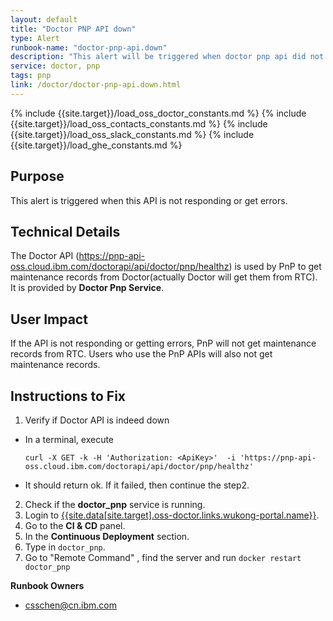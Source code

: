 ```yaml
---
layout: default
title: "Doctor PNP API down"
type: Alert
runbook-name: "doctor-pnp-api.down"
description: "This alert will be triggered when doctor pnp api did not work properly"
service: doctor, pnp
tags: pnp
link: /doctor/doctor-pnp-api.down.html
---
```


{% include {{site.target}}/load_oss_doctor_constants.md %}
{% include {{site.target}}/load_oss_contacts_constants.md %}
{% include {{site.target}}/load_oss_slack_constants.md %}
{% include {{site.target}}/load_ghe_constants.md %}

## Purpose
This alert is triggered when this API is not responding or get errors.

## Technical Details
The Doctor API (https://pnp-api-oss.cloud.ibm.com/doctorapi/api/doctor/pnp/healthz) is used by PnP to get maintenance records from Doctor(actually Doctor will get them from RTC). It is provided by **Doctor Pnp Service**.

## User Impact
If the API is not responding or getting errors, PnP will not get maintenance records from RTC. Users who use the PnP APIs will also not get maintenance records.

## Instructions to Fix

1. Verify if Doctor API is indeed down
 - In a terminal, execute
   ```
   curl -X GET -k -H 'Authorization: <ApiKey>'  -i 'https://pnp-api-oss.cloud.ibm.com/doctorapi/api/doctor/pnp/healthz'
   ```
 - It should return ok. If it failed, then continue the step2.

2. Check if the **doctor_pnp** service is running.   
3. Login to [{{site.data[site.target].oss-doctor.links.wukong-portal.name}}]({{site.data[site.target].oss-doctor.links.wukong-portal.link}}).
4. Go to the **CI & CD** panel.
5. In the **Continuous Deployment** section.
6. Type in `doctor_pnp`.
7. Go to "Remote Command" , find the server and run `docker restart doctor_pnp`


**Runbook Owners**
* csschen@cn.ibm.com
